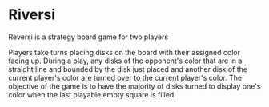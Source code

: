 # Riversi
Reversi is a strategy board game for two players

Players take turns placing disks on the board with their assigned color facing up. During a play, 
any disks of the opponent's color that are in a straight line and bounded by the disk just placed 
and another disk of the current player's color are turned over to the current player's color. The
objective of the game is to have the majority of disks turned to display one's color when the last 
playable empty square is filled. 
